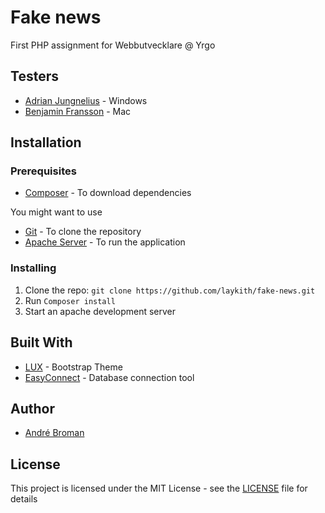 # Fake news

First PHP assignment for Webbutvecklare @ Yrgo

## Testers

- [Adrian Jungnelius](https://github.com/AdrianJung) - Windows
- [Benjamin Fransson](https://github.com/Erhuz) - Mac

## Installation

### Prerequisites

- [Composer](https://getcomposer.org/) - To download dependencies

You might want to use
- [Git](https://git-scm.com/) - To clone the repository
- [Apache Server](https://www.mamp.info/en/) - To run the application

### Installing

1. Clone the repo: `git clone https://github.com/laykith/fake-news.git`
2. Run `Composer install`
3. Start an apache development server

## Built With

- [LUX](https://bootswatch.com/lux/) - Bootstrap Theme
- [EasyConnect](https://packagist.org/packages/laykith/easyconnect) - Database connection tool

## Author

- [André Broman](https://github.com/laykith)

## License

This project is licensed under the MIT License - see the [LICENSE](LICENSE) file for details

